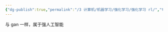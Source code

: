 ```yaml
---
{"dg-publish":true,"permalink":"/3 计算机/机器学习/强化学习/强化学习 rl/","title":"强化学习 rl"}
---
```



与 gan 一样，属于强人工智能